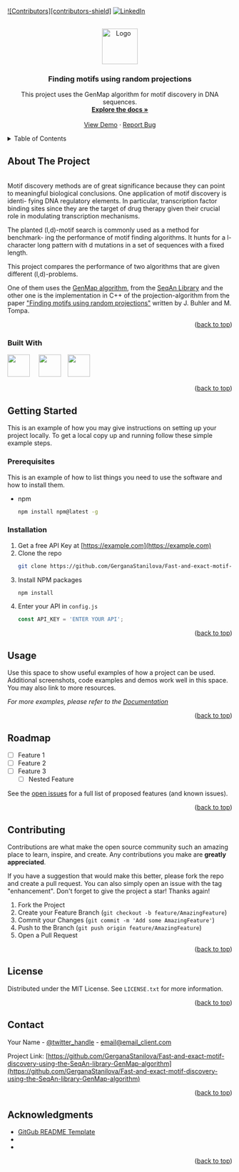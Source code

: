 <!-- Improved compatibility of back to top link: See: https://github.com/othneildrew/Best-README-Template/pull/73 -->
<a name="readme-top"></a>
<!--
*** Thanks for checking out the Best-README-Template. If you have a suggestion
*** that would make this better, please fork the repo and create a pull request
*** or simply open an issue with the tag "enhancement".
*** Don't forget to give the project a star!
*** Thanks again! Now go create something AMAZING! :D
-->



<!-- PROJECT SHIELDS -->
<!--
*** I'm using markdown "reference style" links for readability.
*** Reference links are enclosed in brackets [ ] instead of parentheses ( ).
*** See the bottom of this document for the declaration of the reference variables
*** for contributors-url, forks-url, etc. This is an optional, concise syntax you may use.
*** https://www.markdownguide.org/basic-syntax/#reference-style-links
-->
[![Contributors][contributors-shield]][contributors-url]
[![LinkedIn][linkedin-shield]][linkedin-url]



<!-- PROJECT LOGO -->
<br />
<div align="center">
  <a href="https://github.com/GerganaStanilova/Fast-and-exact-motif-discovery-using-the-SeqAn-library-GenMap-algorithm">
    <img src="images/logo.png" alt="Logo" width="80" height="80">
  </a>

<h3 align="center">Finding motifs using random projections</h3>

  <p align="center">
    This project uses the GenMap algorithm for motif discovery in DNA sequences.
    <br />
    <a href="https://github.com/GerganaStanilova/Fast-and-exact-motif-discovery-using-the-SeqAn-library-GenMap-algorithm"><strong>Explore the docs »</strong></a>
    <br />
    <br />
    <a href="https://github.com/GerganaStanilova/Fast-and-exact-motif-discovery-using-the-SeqAn-library-GenMap-algorithm">View Demo</a>
    ·
    <a href="https://github.com/GerganaStanilova/Fast-and-exact-motif-discovery-using-the-SeqAn-library-GenMap-algorithm/issues">Report Bug</a>
  </p>
</div>



<!-- TABLE OF CONTENTS -->
<details>
  <summary>Table of Contents</summary>
  <ol>
    <li>
      <a href="#about-the-project">About The Project</a>
      <ul>
        <li><a href="#built-with">Built With</a></li>
      </ul>
    </li>
    <li>
      <a href="#getting-started">Getting Started</a>
      <ul>
        <li><a href="#prerequisites">Prerequisites</a></li>
        <li><a href="#installation">Installation</a></li>
      </ul>
    </li>
    <li><a href="#usage">Usage</a></li>
    <li><a href="#roadmap">Roadmap</a></li>
    <li><a href="#contributing">Contributing</a></li>
    <li><a href="#license">License</a></li>
    <li><a href="#contact">Contact</a></li>
    <li><a href="#acknowledgments">Acknowledgments</a></li>
  </ol>
</details>



<!-- ABOUT THE PROJECT -->
## About The Project
<br />
Motif discovery methods are of great significance because they can point to
meaningful biological conclusions. One application of motif discovery is identi-
fying DNA regulatory elements. In particular, transcription factor binding sites
since they are the target of drug therapy given their crucial role in modulating
transcription mechanisms.

The planted (l,d)-motif search is commonly used as a method for benchmark-
ing the performance of motif finding algorithms. It hunts for a l-character long
pattern with d mutations in a set of sequences with a fixed length.

This project compares the performance of two algorithms that are given different (l,d)-problems.

One of them uses the <a href="https://github.com/cpockrandt/genmap">GenMap algorithm</a>, from the <a href="https://docs.seqan.de/seqan/3-master-dev/index.html">SeqAn Library</a> and the other one is the implementation in C++ of the projection-algorithm from the paper 
 <a href="https://pubmed.ncbi.nlm.nih.gov/12015879/">"Finding motifs using random projections"</a> written by J. Buhler and M. Tompa.

<p align="right">(<a href="#readme-top">back to top</a>)</p>



### Built With

<img height="50" src="https://docs.seqan.de/seqan/3-master-dev/seqan_logo.svg" /> &nbsp;&nbsp;&nbsp;&nbsp;<img height="50" src="https://upload.wikimedia.org/wikipedia/commons/1/18/ISO_C%2B%2B_Logo.svg" /> &nbsp;&nbsp;&nbsp;<img height="50" src="https://www.vectorlogo.zone/logos/cmake/cmake-ar21.svg" />


<p align="right">(<a href="#readme-top">back to top</a>)</p>



<!-- GETTING STARTED -->
## Getting Started

This is an example of how you may give instructions on setting up your project locally.
To get a local copy up and running follow these simple example steps.

### Prerequisites

This is an example of how to list things you need to use the software and how to install them.
* npm
  ```sh
  npm install npm@latest -g
  ```

### Installation

1. Get a free API Key at [https://example.com](https://example.com)
2. Clone the repo
   ```sh
   git clone https://github.com/GerganaStanilova/Fast-and-exact-motif-discovery-using-the-SeqAn-library-GenMap-algorithm.git
   ```
3. Install NPM packages
   ```sh
   npm install
   ```
4. Enter your API in `config.js`
   ```js
   const API_KEY = 'ENTER YOUR API';
   ```

<p align="right">(<a href="#readme-top">back to top</a>)</p>



<!-- USAGE EXAMPLES -->
## Usage

Use this space to show useful examples of how a project can be used. Additional screenshots, code examples and demos work well in this space. You may also link to more resources.

_For more examples, please refer to the [Documentation](https://example.com)_

<p align="right">(<a href="#readme-top">back to top</a>)</p>



<!-- ROADMAP -->
## Roadmap

- [ ] Feature 1
- [ ] Feature 2
- [ ] Feature 3
    - [ ] Nested Feature

See the [open issues](https://github.com/GerganaStanilova/Fast-and-exact-motif-discovery-using-the-SeqAn-library-GenMap-algorithm/issues) for a full list of proposed features (and known issues).

<p align="right">(<a href="#readme-top">back to top</a>)</p>



<!-- CONTRIBUTING -->
## Contributing

Contributions are what make the open source community such an amazing place to learn, inspire, and create. Any contributions you make are **greatly appreciated**.

If you have a suggestion that would make this better, please fork the repo and create a pull request. You can also simply open an issue with the tag "enhancement".
Don't forget to give the project a star! Thanks again!

1. Fork the Project
2. Create your Feature Branch (`git checkout -b feature/AmazingFeature`)
3. Commit your Changes (`git commit -m 'Add some AmazingFeature'`)
4. Push to the Branch (`git push origin feature/AmazingFeature`)
5. Open a Pull Request

<p align="right">(<a href="#readme-top">back to top</a>)</p>



<!-- LICENSE -->
## License

Distributed under the MIT License. See `LICENSE.txt` for more information.

<p align="right">(<a href="#readme-top">back to top</a>)</p>



<!-- CONTACT -->
## Contact

Your Name - [@twitter_handle](https://twitter.com/twitter_handle) - email@email_client.com

Project Link: [https://github.com/GerganaStanilova/Fast-and-exact-motif-discovery-using-the-SeqAn-library-GenMap-algorithm](https://github.com/GerganaStanilova/Fast-and-exact-motif-discovery-using-the-SeqAn-library-GenMap-algorithm)

<p align="right">(<a href="#readme-top">back to top</a>)</p>



<!-- ACKNOWLEDGMENTS -->
## Acknowledgments

* [GitGub README Template](https://github.com/othneildrew/Best-README-Template)
* []()
* []()

<p align="right">(<a href="#readme-top">back to top</a>)</p>



<!-- MARKDOWN LINKS & IMAGES -->
<!-- https://www.markdownguide.org/basic-syntax/#reference-style-links -->
[contributors-url]: https://github.com/GerganaStanilova/Fast-and-exact-motif-discovery-using-the-SeqAn-library-GenMap-algorithm/graphs/contributors
[forks-shield]: https://img.shields.io/github/forks/GerganaStanilova/Fast-and-exact-motif-discovery-using-the-SeqAn-library-GenMap-algorithm.svg?style=for-the-badge
[forks-url]: https://github.com/GerganaStanilova/Fast-and-exact-motif-discovery-using-the-SeqAn-library-GenMap-algorithm/network/members
[stars-shield]: https://img.shields.io/github/stars/GerganaStanilova/Fast-and-exact-motif-discovery-using-the-SeqAn-library-GenMap-algorithm.svg?style=for-the-badge
[stars-url]: https://github.com/GerganaStanilova/Fast-and-exact-motif-discovery-using-the-SeqAn-library-GenMap-algorithm/stargazers
[issues-shield]: https://img.shields.io/github/issues/GerganaStanilova/Fast-and-exact-motif-discovery-using-the-SeqAn-library-GenMap-algorithm.svg?style=for-the-badge
[issues-url]: https://github.com/GerganaStanilova/Fast-and-exact-motif-discovery-using-the-SeqAn-library-GenMap-algorithm/issues
[license-shield]: https://img.shields.io/github/license/GerganaStanilova/Fast-and-exact-motif-discovery-using-the-SeqAn-library-GenMap-algorithm.svg?style=for-the-badge
[license-url]: https://github.com/GerganaStanilova/Fast-and-exact-motif-discovery-using-the-SeqAn-library-GenMap-algorithm/blob/master/LICENSE.txt
[linkedin-shield]: https://img.shields.io/badge/-LinkedIn-black.svg?style=for-the-badge&logo=linkedin&colorB=555
[linkedin-url]: https://linkedin.com/in/linkedin_username
[product-screenshot]: images/screenshot.png
[Next.js]: https://img.shields.io/badge/next.js-000000?style=for-the-badge&logo=nextdotjs&logoColor=white
[Next-url]: https://nextjs.org/
[React.js]: https://img.shields.io/badge/React-20232A?style=for-the-badge&logo=react&logoColor=61DAFB
[React-url]: https://reactjs.org/
[Vue.js]: https://img.shields.io/badge/Vue.js-35495E?style=for-the-badge&logo=vuedotjs&logoColor=4FC08D
[Vue-url]: https://vuejs.org/
[Angular.io]: https://img.shields.io/badge/Angular-DD0031?style=for-the-badge&logo=angular&logoColor=white
[Angular-url]: https://angular.io/
[Svelte.dev]: https://img.shields.io/badge/Svelte-4A4A55?style=for-the-badge&logo=svelte&logoColor=FF3E00
[Svelte-url]: https://svelte.dev/
[Laravel.com]: https://img.shields.io/badge/Laravel-FF2D20?style=for-the-badge&logo=laravel&logoColor=white
[Laravel-url]: https://laravel.com
[Bootstrap.com]: https://img.shields.io/badge/Bootstrap-563D7C?style=for-the-badge&logo=bootstrap&logoColor=white
[Bootstrap-url]: https://getbootstrap.com
[JQuery.com]: https://img.shields.io/badge/jQuery-0769AD?style=for-the-badge&logo=jquery&logoColor=white
[JQuery-url]: https://jquery.com 
[seqan-logo]: https://docs.seqan.de/seqan/3-master-dev/seqan_logo.svg
[seqan-url]: https://docs.seqan.de/seqan/3-master-dev/index.html
[cpp-logo]: https://upload.wikimedia.org/wikipedia/commons/1/18/ISO_C%2B%2B_Logo.svg
